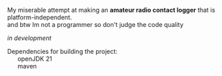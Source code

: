My miserable attempt at making an **amateur radio contact logger** that is platform-independent.  
and btw Im not a programmer so don't judge the code quality

*in development*

Dependencies for building the project:\
&nbsp; &nbsp; &nbsp; openJDK 21\
&nbsp; &nbsp; &nbsp; maven
